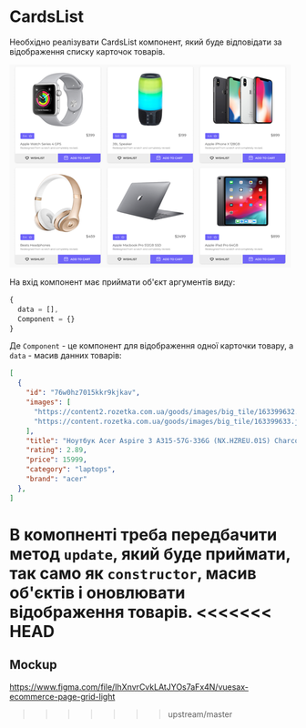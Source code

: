 # CardsList

Необхідно реалізувати CardsList компонент, 
який буде відповідати за відображення списку карточок товарів.

![preview](preview.png)

На вхід компонент має приймати об'єкт аргументів виду:

```js
{
  data = [], 
  Component = {}
}
```

Де `Component` - це компонент для відображення одної карточки товару,
а `data` - масив данних товарів:

```json
[
  {
    "id": "76w0hz7015kkr9kjkav",
    "images": [
      "https://content2.rozetka.com.ua/goods/images/big_tile/163399632.jpg",
      "https://content.rozetka.com.ua/goods/images/big_tile/163399633.jpg"
    ],
    "title": "Ноутбук Acer Aspire 3 A315-57G-336G (NX.HZREU.01S) Charcoal Black",
    "rating": 2.89,
    "price": 15999,
    "category": "laptops",
    "brand": "acer"
  },
]
```

В комопненті треба передбачити метод `update`, який буде приймати, так само як
`constructor`, масив об'єктів і оновлювати відображення товарів. 
<<<<<<< HEAD
=======

## Mockup

<https://www.figma.com/file/IhXnvrCvkLAtJYOs7aFx4N/vuesax-ecommerce-page-grid-light>
>>>>>>> upstream/master
